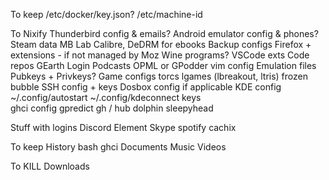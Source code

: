 To keep
    /etc/docker/key.json?
    /etc/machine-id

To Nixify
    Thunderbird config & emails?
    Android emulator config & phones?
    Steam data
    MB Lab
    Calibre, DeDRM for ebooks
    Backup configs
    Firefox + extensions - if not managed by Moz
    Wine programs?
    VSCode exts
    Code repos
    GEarth Login
    Podcasts OPML or GPodder
    vim config
    Emulation files
    Pubkeys + Privkeys?
    Game configs
        torcs
        lgames (lbreakout, ltris)
        frozen bubble
    SSH config + keys
    Dosbox config if applicable
    KDE config
    ~/.config/autostart
    ~/.config/kdeconnect keys    
    ghci config
    gpredict
    gh / hub
    dolphin
    sleepyhead

Stuff with logins
    Discord
    Element
    Skype
    spotify
    cachix

To keep
    History
        bash
        ghci
    Documents
    Music
    Videos

To KILL
    Downloads

